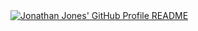 <a href="https://github.com/devjonathanjones/devjonathanjones">
  <picture>
    <source media="(prefers-color-scheme: dark)" srcset="https://raw.githubusercontent.com/devjonathanjones/devjonathanjones/main/dark_mode.svg">
    <img alt="Jonathan Jones' GitHub Profile README" src="https://raw.githubusercontent.com/devjonathanjones/devjonathanjones/main/light_mode.svg">
  </picture>
</a>
